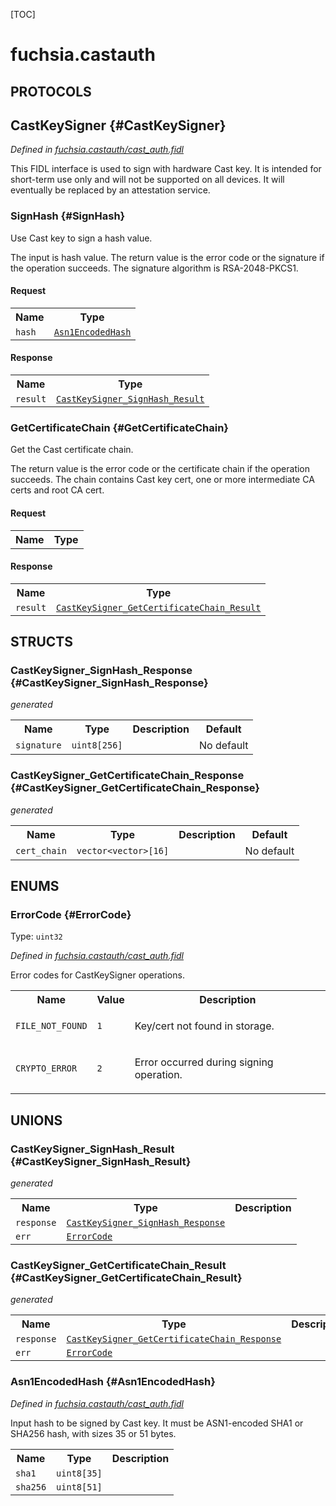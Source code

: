 [TOC]

# fuchsia.castauth


## **PROTOCOLS**

## CastKeySigner {#CastKeySigner}
*Defined in [fuchsia.castauth/cast_auth.fidl](https://fuchsia.googlesource.com/fuchsia/+/master/sdk/fidl/fuchsia.castauth/cast_auth.fidl#26)*

<p>This FIDL interface is used to sign with hardware Cast key.
It is intended for short-term use only and will not be supported on all
devices. It will eventually be replaced by an attestation service.</p>

### SignHash {#SignHash}

<p>Use Cast key to sign a hash value.</p>
<p>The input is hash value.
The return value is the error code or the signature if the operation
succeeds. The signature algorithm is RSA-2048-PKCS1.</p>

#### Request
<table>
    <tr><th>Name</th><th>Type</th></tr>
    <tr>
            <td><code>hash</code></td>
            <td>
                <code><a class='link' href='#Asn1EncodedHash'>Asn1EncodedHash</a></code>
            </td>
        </tr></table>


#### Response
<table>
    <tr><th>Name</th><th>Type</th></tr>
    <tr>
            <td><code>result</code></td>
            <td>
                <code><a class='link' href='#CastKeySigner_SignHash_Result'>CastKeySigner_SignHash_Result</a></code>
            </td>
        </tr></table>

### GetCertificateChain {#GetCertificateChain}

<p>Get the Cast certificate chain.</p>
<p>The return value is the error code or the certificate chain if
the operation succeeds. The chain contains Cast key cert,
one or more intermediate CA certs and root CA cert.</p>

#### Request
<table>
    <tr><th>Name</th><th>Type</th></tr>
    </table>


#### Response
<table>
    <tr><th>Name</th><th>Type</th></tr>
    <tr>
            <td><code>result</code></td>
            <td>
                <code><a class='link' href='#CastKeySigner_GetCertificateChain_Result'>CastKeySigner_GetCertificateChain_Result</a></code>
            </td>
        </tr></table>



## **STRUCTS**

### CastKeySigner_SignHash_Response {#CastKeySigner_SignHash_Response}
*generated*





<table>
    <tr><th>Name</th><th>Type</th><th>Description</th><th>Default</th></tr><tr>
            <td><code>signature</code></td>
            <td>
                <code>uint8[256]</code>
            </td>
            <td></td>
            <td>No default</td>
        </tr>
</table>

### CastKeySigner_GetCertificateChain_Response {#CastKeySigner_GetCertificateChain_Response}
*generated*





<table>
    <tr><th>Name</th><th>Type</th><th>Description</th><th>Default</th></tr><tr>
            <td><code>cert_chain</code></td>
            <td>
                <code>vector&lt;vector&gt;[16]</code>
            </td>
            <td></td>
            <td>No default</td>
        </tr>
</table>



## **ENUMS**

### ErrorCode {#ErrorCode}
Type: <code>uint32</code>

*Defined in [fuchsia.castauth/cast_auth.fidl](https://fuchsia.googlesource.com/fuchsia/+/master/sdk/fidl/fuchsia.castauth/cast_auth.fidl#15)*

<p>Error codes for CastKeySigner operations.</p>


<table>
    <tr><th>Name</th><th>Value</th><th>Description</th></tr><tr>
            <td><code>FILE_NOT_FOUND</code></td>
            <td><code>1</code></td>
            <td><p>Key/cert not found in storage.</p>
</td>
        </tr><tr>
            <td><code>CRYPTO_ERROR</code></td>
            <td><code>2</code></td>
            <td><p>Error occurred during signing operation.</p>
</td>
        </tr></table>





## **UNIONS**

### CastKeySigner_SignHash_Result {#CastKeySigner_SignHash_Result}
*generated*


<table>
    <tr><th>Name</th><th>Type</th><th>Description</th></tr><tr>
            <td><code>response</code></td>
            <td>
                <code><a class='link' href='#CastKeySigner_SignHash_Response'>CastKeySigner_SignHash_Response</a></code>
            </td>
            <td></td>
        </tr><tr>
            <td><code>err</code></td>
            <td>
                <code><a class='link' href='#ErrorCode'>ErrorCode</a></code>
            </td>
            <td></td>
        </tr></table>

### CastKeySigner_GetCertificateChain_Result {#CastKeySigner_GetCertificateChain_Result}
*generated*


<table>
    <tr><th>Name</th><th>Type</th><th>Description</th></tr><tr>
            <td><code>response</code></td>
            <td>
                <code><a class='link' href='#CastKeySigner_GetCertificateChain_Response'>CastKeySigner_GetCertificateChain_Response</a></code>
            </td>
            <td></td>
        </tr><tr>
            <td><code>err</code></td>
            <td>
                <code><a class='link' href='#ErrorCode'>ErrorCode</a></code>
            </td>
            <td></td>
        </tr></table>

### Asn1EncodedHash {#Asn1EncodedHash}
*Defined in [fuchsia.castauth/cast_auth.fidl](https://fuchsia.googlesource.com/fuchsia/+/master/sdk/fidl/fuchsia.castauth/cast_auth.fidl#9)*

<p>Input hash to be signed by Cast key.
It must be ASN1-encoded SHA1 or SHA256 hash, with sizes 35 or 51 bytes.</p>

<table>
    <tr><th>Name</th><th>Type</th><th>Description</th></tr><tr>
            <td><code>sha1</code></td>
            <td>
                <code>uint8[35]</code>
            </td>
            <td></td>
        </tr><tr>
            <td><code>sha256</code></td>
            <td>
                <code>uint8[51]</code>
            </td>
            <td></td>
        </tr></table>







